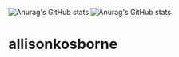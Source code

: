 ![Anurag's GitHub stats](https://github-readme-stats.vercel.app/api?username=allisonkosborne&theme=gruvbox_light&show_icons=true)
![Anurag's GitHub stats](https://github-readme-stats.vercel.app/api?username=allisonkosborne&show_icons=true)
# allisonkosborne
